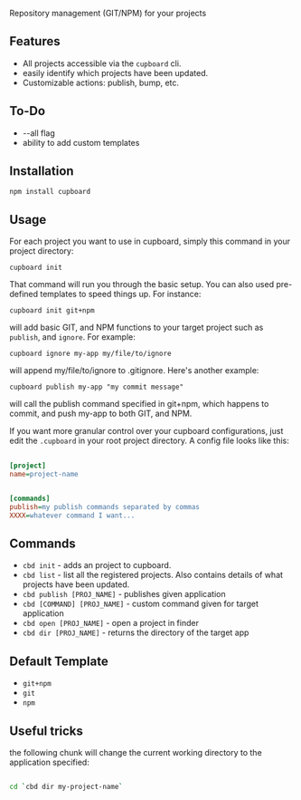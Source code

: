 Repository management (GIT/NPM) for your projects 
                                           

## Features                                
           
- All projects accessible via the `cupboard` cli.
- easily identify which projects have been updated. 
- Customizable actions: publish, bump, etc.    
                                            

## To-Do

- --all flag       
- ability to add custom templates

## Installation 

	npm install cupboard
                             

## Usage                                   
                          
For each project you want to use in cupboard, simply this command in your project directory:
                                            
	cupboard init               

That command will run you through the basic setup. You can also used pre-defined templates to speed things up. For instance:
    
	cupboard init git+npm
	                         
will add basic GIT, and NPM functions to your target project such as `publish`, and `ignore`. For example:

	cupboard ignore my-app my/file/to/ignore
	
will append my/file/to/ignore to .gitignore. Here's another example:

 	cupboard publish my-app "my commit message"
                   
will call the publish command specified in git+npm, which happens to commit, and push my-app to both GIT, and NPM.       



If you want more granular control over your cupboard configurations, just edit the `.cupboard` in your root project directory. A config file looks like this:

````ini
    
[project]
name=project-name


[commands]
publish=my publish commands separated by commas
XXXX=whatever command I want...

````                                                                                                        

## Commands           
                  
- `cbd init` - adds an project to cupboard.
- `cbd list` - list all the registered projects. Also contains details of what projects have
been updated.                                                                                   
- `cbd publish [PROJ_NAME]` - publishes given application
- `cbd [COMMAND] [PROJ_NAME]` - custom command given for target application
- `cbd open [PROJ_NAME]` - open a project in finder    
- `cbd dir [PROJ_NAME]` - returns the directory of the target app      


## Default Template

- `git+npm`
- `git`
- `npm`


## Useful tricks

the following chunk will change the current working directory to the application specified:   

````bash

cd `cbd dir my-project-name`

````
              

                       




                                    

